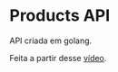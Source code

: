 # Products API

API criada em golang.

Feita a partir desse [vídeo](https://www.youtube.com/watch?v=3p4mpId_ZU8).